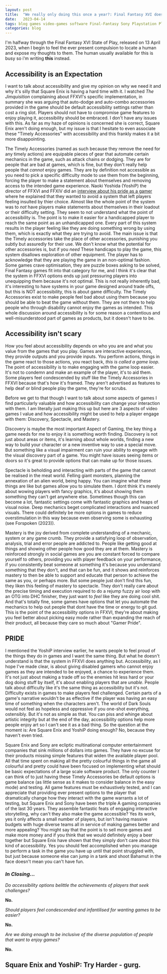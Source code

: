 ```yaml
---
layout: post
title:  "We really only doing this once a year?: Final Fantasy XVI doesn't have accessibility options, it just has condescension."
date:   2023-04-14
tags: blog games video-games software Final-Fantasy Sony Playstation Playstation-5 YoshiP gaming
categories: blog
---
```





I'm halfway through the Final Fantasy XVI State of Play, released on 13 April 2023, when I begin to feel the ever present compulsion to locate a human and expose my thoughts to them. The human usually available for this is busy so i'm writing __this__ instead.




## Accessibility is an Expectation


I want to talk about accessibility and give my opinion on why we need it and why it's silly that Square Enix is having a hard time with it. I watched _The Jimquisition_ complaining about FFXVI's specific implementation, in summary she was arguing that auto-dodge and auto-combo accessories provided in the game should be default accessibility settings rather than cost a ring slot. Players should not have to compromise game features to enjoy playing it, accessibility should be embraced. I don't have any issues with this. As far as my haze of opinions is concerned she is correct, Square Enix aren't doing enough, but my issue is that I hesitate to even associate these "Timely Accessories" with accessibility and this frankly makes it a bit more disappointing.




The Timely Accessories (named as such because they remove the need for any timely actions) are equipable pieces of gear that automate certain mechanics in the game, such as attack chains or dodging. They are for people that are bad at games, which is fine, but they don't really help people that *cannot* enjoy games. They are by definition not accessible as you need to pick a specific difficulty mode to use them from the beginning, forcing the player to make a statement about themselves and removing access to the intended game experience. Naoki Yoshida (YoshiP) the director of FFXVI and FFXIV did an [interview about his pride as a gamer](https://www.gamespot.com/articles/final-fantasy-xvi-producers-pride-as-a-gamer-influenced-new-take-on-difficulty-settings/1100-6511849/) where he explained that they wanted to avoid a system that left players feeling insulted by thier choice. Almost like the whole point of the system was to *not* have players make statements about themselves in their loadout or their difficulty setting. They seem to not understand what the point of accessibility is. The point is to make it easier for a handicapped player to reach the same point as an unhandicapped one. Every part of this system results in the player feeling like they are doing something wrong by using them, which is exactly what they are trying to avoid. The main issue is that the Timely accessories take the place of other accessories, punishing you subtly but assuredly for their use. We don't know what the potential for other accessories is, but if you *need* These handicaps to play the game, this system disallows exploration of other equipment. The player has to acknowledge that they are playing the game in an non-optimal fashion. Some games crave optimisation, they are puzzle boxes asking to be solved, Final Fantasy games fit into that category for me, and I think it's clear that the system in FFXVI options ends up just pressuring players into unequipping them because it's not optimal. This is not really inherently bad, it's interesting to have systems in your game designed around trade offs, but this is NOT accessibility, this is about game difficulty. The Timely Accessories exist to make people feel bad about using them because you should be able to beat the game without them. They are not there to help people who through disability cannot enjoy the games as intended. This whole discussion around accessibility is for some reason a contentious and well-misunderstood part of games as products, but it doesn't have to be.


## Accessibility isn't scary


How you feel about accessibility depends on who you are and what you value from the games that you play. Games are interactive experiences, they provide outputs and you provide inputs. You perform actions, things in the game react to those actions, you react back, *this is called a game loop*. The point of accessibility is to make engaging with the game loop easier. It's not to condemn and make an example of the player, it's to aid them. Some players feel condescended by stuff like the Timely Accessories in FFXVI because that's how it's framed. They aren't advertised as features to help deaf or blind people play the game, they're for scrubs.


Before we get to that though I want to talk about some aspects of games I find particularly valuable and how accessibility can change your interaction with them. I am literally just making this up but here are 3 aspects of video games I value and how accessibility might be used to help a player engage with them: Discovery, Spectacle, and Mastery.


Discovery is maybe the most important Aspect of Gaming, the key thing a game needs for me to enjoy it is something worth finding. Discovery is not just about areas or items, it's learning about whole worlds, finding a new way to build your character or a new inventive way to use a special move. But something like a visual impairment can ruin your ability to engage with the visual discovery part of a game. You might have issues seeing items or doors so it's great to provide options that can make up for those issues.


Spectacle is beholding and interacting with parts of the game that cannot be realised in the meat world. Felling giant monsters, planning the annexation of an alien world, being happy. You can imagine what these things are like but games allow you to simulate them. I dont think it's merely about wowing players with fancy graphics, it's about showing them something they can't get anywhere else. Sometimes though this can become a lot, fantastic settings come with fantastic graphics and heaps of visual noise. Deep mechanics beget complicated interactions and nuanced visuals. There could definitely be more options in games to reduce overstimulation in this way because even observing some is exhausting (see Forspoken (2023)).


Mastery is the joy derived from complete understanding of a mechanic, system or any game crumb. They provide a satisfying loop of observation, analysis, trial and error people are addicted to. People like getting good at things and showing other people how good they are at them. Mastery is reinforced strongly in social games are you are constant forced to compare yourself to others, providing you with player feedback on your performance, if you consistently beat someone at something it's because you understand something that they don't, and that can be fun, and it shows and reinforces mastery to then be able to support and educate that person to achieve the same as you, or perhaps more. But some people just don't find this fun, they liken this feeling of mastery to spectacle. They don't really care about the precise timing and execution required to do a rejump fuzzy air loop with an OTG into DHC finisher, they just want to *feel* like they are doing cool shit. And that's totally fine, some games have options that let you automate the mechanics to help out people that dont have the time or energy to git gud. This is the point of the accessibility options in FFXVI, they're about making you feel better about picking easy mode rather than expanding the reach of their product, all because they care so much about "Gamer Pride".






## PRIDE


I mentioned the YoshiP interview earlier, he wants people to feel proud of the things they do in games and I want the same thing. But what he doesn't understand is that the system in FFXVI does anything but. Accessibility, as I hope I've made clear, is about giving disabled gamers who cannot enjoy games as they are intended to be enjoyed, a chance to experience them. It's not just about making a trade off so the enemies hit less hard or your dog doing stuff by itself, it's about enabling players that are *unable*. People talk about difficulty like it's the same thing as accessibility but it's not. Difficulty exists in games to make players feel challenged. Certain parts of a game's narrative wouldn't be as effective if the player was having an easy time of something when the characters aren't. The world of Dark Souls would not feel as hopeless and oppressive if you one-shot everything, ostensibly. But it's not as simple as that. You can piss and whinge about artistic integrity but at the end of the day, accessibility options help more people enjoy art so I can't see it as a bad thing. So the question at the moment is: Are Square Enix and YoshiP doing enough? No, because they haven't even tried.


Square Enix and Sony are ecliptic multinational computer entertainment companies that sink millions of dollars into games. They have no excuse for their products missing simple features that widen the available player pool. All that time spent on making all the pretty colourful things in the game all colourful and pretty could have been focused on implementing what should be basic expectations of a large scale software product. The only counter I can think of to just having these Timely Accessories be default options is game balance (as little sense as it makes to consider balance in the easy mode) and testing. All game features must be exhaustively tested, and I can appreciate that providing ever present options to the player that dramatically change how they interact with the game warrants a lot of testing, but Square Enix and Sony have been *the* triple A gaming companies of the last 30 years. They assemble fantastic feats of engaging interactive storytelling, why can't they also make the game accessible? Yes its work, yes it only affects a small number of players, but isn't having massive budgets with huge diverse teams all in service of making games better and more appealing? You might say that the point is to sell more games and make more money and if you think that we would definitely enjoy a beer together but Square Enix have shown that they simply don't care about this kind of accessibility. Yes you should feel accomplished when you manage to perform a task in the game you have up until that point struggled with, but just because someone else can jump in a tank and shoot Bahamut in the face doesn't mean you can't have fun.


### *In Closing...*


_Do accessibility options belittle the achievements of players that seek challenges?_


__No.__


_Should players feel condescended and infantilised for wanting games to be easier?_


__No.__


_Are we doing enough to be inclusive of the diverse population of people that want to enjoy games?_


__No.__




## Square Enix and YoshiP: Try Harder - gurg.



